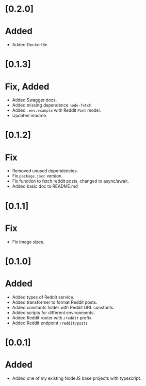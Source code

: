 # [0.2.0] 

# Added

- Added Dockerfile.

# [0.1.3] 

# Fix, Added

- Added Swagger docs.
- Added missing dependence `node-fetch`.
- Added `.env.example` with Reddit `Post` model.
- Updated readme.

# [0.1.2] 

# Fix

- Removed unused dependencies.
- Fix `package.json` version.
- Fix function to fetch reddit posts, changed to async/await.
- Added basic doc to README.md

# [0.1.1] 

# Fix

- Fix image sizes.

# [0.1.0] 

# Added

- Added types of Reddit service.
- Added transformer to format Reddit posts. 
- Added constants folder with Reddit URL constants.
- Added scripts for different environments.
- Added Reddit router with `/reddit` prefix.
- Added Reddit endpoint `/reddit/posts`


# [0.0.1] 

# Added

- Added one of my existing NodeJS base projects with typescript.
